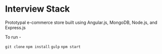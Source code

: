 # Interview Stack

Prototypal e-commerce store built using Angular.js, MongoDB, Node.js, and Express.js 

To run -

```git clone```
```npm install```
```gulp```
```npm start```




